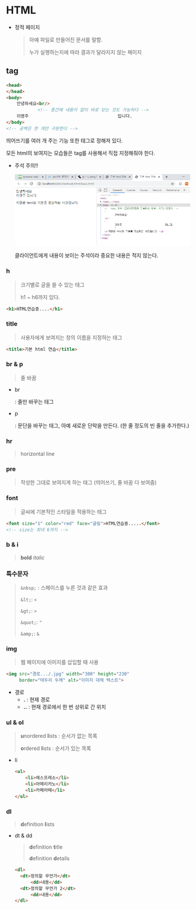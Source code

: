 # HTML

* 정적 페이지

  > 아예 파일로 만들어진 문서를 말함. 
  >
  > 누가 실행하는지에 따라 결과가 달라지지 않는 페이지

## tag

```html
<head>
</head>
<body>
	안녕하세요<br/>
    		<!-- 중간에 내용이 없이 바로 닫는 것도 가능하다 -->
	이영주                                  입니다.
</body>
<!-- 공백은 한 개만 구분한다 -->
```

띄어쓰기를 여러 개 주는 기능 또한 태그로 정해져 있다. 

모든 html의 보여지는 모습들은 tag를 사용해서 직접 지정해줘야 한다.

* 주석 주의!!

  <img src="images/주석.png" style="zoom: 67%;" />

  클라이언트에게 내용이 보이는 주석이라 중요한 내용은 적지 않는다.

### h

> 크기별로 글을 쓸 수 있는 태그
>
> h1 ~ h6까지 있다.

```html
<h1>HTML연습중....</h1>
```

### title

> 사용자에게 보여지는 창의 이름을 지정하는 태그

```html
<title>기본 html 연습</title>
```

### br & p

> 줄 바꿈

* br

  : 줄만 바꾸는 태그

* p

  : 문단을 바꾸는 태그, 아예 새로운 단락을 만든다. (한 줄 정도의 빈 줄을 추가한다.)

### hr

>horizontal line

### pre

> 작성한 그대로 보여지게 하는 태그 (띄어쓰기, 줄 바꿈 다 보여줌)

### font

> 글씨에 기본적인 스타일을 적용하는 태그

```html
<font size="1" color="red" face="굴림">HTML연습중.....</font>
<!-- size는 최대 6까지 -->
```

### b & i

> **bold**			*italic*

### 특수문자

> `&nbsp;` : 스페이스를 누른 것과 같은 효과
>
> `&lt;`: `<`
>
> `&gt;`: `>`
>
> `&quot;`: `"`
>
> `&amp;`: `&`

### img

> 웹 페이지에 이미지를 삽입할 때 사용

```html
<img src="경로.../.jpg" width="300" height="230" 
     border="테두리 두께" alt="이미지 대체 텍스트">
```

* 경로
  * **.** : 현재 경로
  * **..** : 현재 경로에서 한 번 상위로 간 위치

### ul & ol

> **u**nordered **l**ists : 순서가 없는 목록
>
> **o**rdered **l**ists : 순서가 있는 목록

* li

  ```html
  <ul>
      <li>에스프레소</li>
      <li>아메리카노</li>
      <li>카페라떼</li>
  </ul>
  ```

### dl

> **d**efinition **l**ists

* dt & dd

  > **d**efinition **t**itle
  >
  > **d**efinition **d**etails

  ```html
  <dl>
  	<dt>정의할 무언가</dt>
  		<dd>내용</dd>
  	<dt>정의할 무언가 2</dt>
  		<dd>내용</dd>
  </dl>
  ```

  
